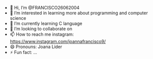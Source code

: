 - 👋 Hi, I’m @FRANCISCO26062004
- 👀 I’m interested in learning more about programming and computer science
- 🌱 I’m currently learning C language
- 💞️ I’m looking to collaborate on 
- 📫 How to reach me instagram: https://www.instagram.com/joannafrancisco9/
- 😄 Pronouns: Joana Lider
- ⚡ Fun fact: ...

<!---
FRANCISCO26062004/FRANCISCO26062004 is a ✨ special ✨ repository because its `README.md` (this file) appears on your GitHub profile.
You can click the Preview link to take a look at your changes.
--->
